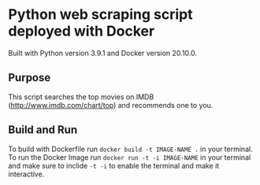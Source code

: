 # Python web scraping script deployed with Docker

Built with Python version 3.9.1 and Docker version 20.10.0.

## Purpose

This script searches the top movies on IMDB (http://www.imdb.com/chart/top) and recommends one to you.

## Build and Run

To build with Dockerfile run `docker build -t IMAGE-NAME .` in your terminal. To run the Docker Image run `docker run -t -i IMAGE-NAME` in your terminal and make sure to inclide `-t -i` to enable the terminal and make it interactive.